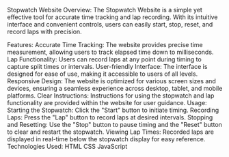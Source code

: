 Stopwatch Website
Overview:
The Stopwatch Website is a simple yet effective tool for accurate time tracking and lap recording. With its intuitive interface and convenient controls, users can easily start, stop, reset, and record laps with precision.

Features:
Accurate Time Tracking: The website provides precise time measurement, allowing users to track elapsed time down to milliseconds.
Lap Functionality: Users can record laps at any point during timing to capture split times or intervals.
User-friendly Interface: The interface is designed for ease of use, making it accessible to users of all levels.
Responsive Design: The website is optimized for various screen sizes and devices, ensuring a seamless experience across desktop, tablet, and mobile platforms.
Clear Instructions: Instructions for using the stopwatch and lap functionality are provided within the website for user guidance.
Usage:
Starting the Stopwatch: Click the "Start" button to initiate timing.
Recording Laps: Press the "Lap" button to record laps at desired intervals.
Stopping and Resetting: Use the "Stop" button to pause timing and the "Reset" button to clear and restart the stopwatch.
Viewing Lap Times: Recorded laps are displayed in real-time below the stopwatch display for easy reference.
Technologies Used:
HTML
CSS
JavaScript
